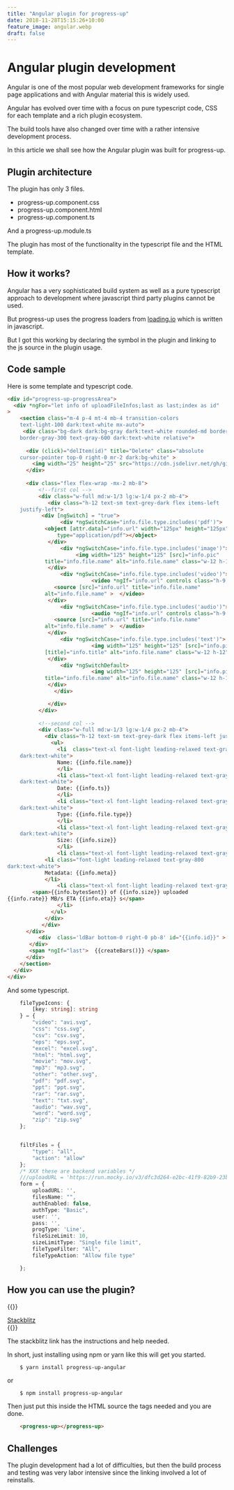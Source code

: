 ```yaml
---
title: "Angular plugin for progress-up"
date: 2018-11-28T15:15:26+10:00
feature_image: angular.webp
draft: false
---
```


# Angular plugin development

Angular is one of the most popular web development frameworks for single
page applications and with Angular material this is widely used.

Angular has evolved over time with a focus on pure typescript code, CSS
for each template and a rich plugin ecosystem.

The build tools have also changed over time with a rather intensive
development process.

In this article we shall see how the Angular plugin was built for
progress-up.

## Plugin architecture

The plugin has only 3 files.

- progress-up.component.css
- progress-up.component.html
- progress-up.component.ts

And a progress-up.module.ts

The plugin has most of the functionality in the typescript file and the
HTML template.

## How it works?

Angular has a very sophisticated build system as well as a pure
typescript approach to development where javascript third party plugins
cannot be used.

But progress-up uses the progress loaders from
[loading.io](https://loading.io) which is written in javascript.

But I got this working by declaring the symbol in the plugin and linking
to the js source in the plugin usage.

## Code sample

Here is some template and typescript code.

```html
<div id="progress-up-progressArea"> 
  <div *ngFor="let info of uploadFileInfos;last as last;index as id" 
>
    <section class="m-4 p-4 mt-4 mb-4 transition-colors
    text-light-100 dark:text-white mx-auto">
     <div class="bg-dark dark:bg-gray dark:text-white rounded-md border border-red-800 rounded py-3 px-6
    border-gray-300 text-gray-600 dark:text-white relative">
    
      <div (click)="delItem(id)" title="Delete" class="absolute
    cursor-pointer top-0 right-0 mr-2 dark:bg-white" >
    	<img width="25" height="25" src="https://cdn.jsdelivr.net/gh/girish1729/progress-up/backend/public/assets/icons/misc/trash-icon.svg" />
      </div>
    
      <div class="flex flex-wrap -mx-2 mb-8">
          <!--first col -->
          <div class="w-full md:w-1/3 lg:w-1/4 px-2 mb-4">
             <div class="h-12 text-sm text-grey-dark flex items-left
    justify-left">
	       <div [ngSwitch] = "true">
                 <div *ngSwitchCase="info.file.type.includes('pdf')">
	       	<object [attr.data]="info.url" width="125px" height="125px"
    	       	type="application/pdf"></object>
	         </div>
                 <div *ngSwitchCase="info.file.type.includes('image')">
                      <img width="125" height="125" [src]="info.pic" 
	       	title="info.file.name" alt="info.file.name" class="w-12 h-12" />
	         </div>
                 <div *ngSwitchCase="info.file.type.includes('video')">
                           <video *ngIf="info.url" controls class="h-9 w-9" width="125" height="125">
	       	   <source [src]="info.url" title="info.file.name" 
	       	alt="info.file.name" >  </video> 
	         </div>
                 <div *ngSwitchCase="info.file.type.includes('audio')">
                           <audio *ngIf="info.url" controls class="h-9 w-9" width="125" height="125"> 
	       	   <source [src]="info.url" title="info.file.name" 
	       	alt="info.file.name" >  </audio> 
	         </div>
                 <div *ngSwitchCase="info.file.type.includes('text')">
                           <img width="125" height="125" [src]="info.pic" 
	       	[title]="info.title" alt="info.file.name" class="w-12 h-12" />
	         </div>
                 <div *ngSwitchDefault>
                           <img width="125" height="125" [src]="info.pic" 
	       	title="info.file.name" alt="info.file.name" class="w-12 h-12" />
	         </div>
               </div>

             </div>
          </div>
    
          <!--second col -->
          <div class="w-full md:w-1/3 lg:w-1/4 px-2 mb-4">
            <div class="h-12 text-sm text-grey-dark flex items-left justify-left">
              <ul>
          	    <li  class="text-xl font-light leading-relaxed text-gray-800
    dark:text-white">
          	    Name: {{info.file.name}}
          	    </li>
          	    <li class="text-xl font-light leading-relaxed text-gray-800
    dark:text-white">
          	    Date: {{info.ts}}
          	    </li>
          	    <li class="text-xl font-light leading-relaxed text-gray-800
    dark:text-white">
          	    Type: {{info.file.type}}
          	    </li>
          	    <li class="text-xl font-light leading-relaxed text-gray-800
    dark:text-white">
          	    Size: {{info.size}} 
          	    </li>
          	    <li class="text-xl font-light leading-relaxed text-gray-800 dark:text-white">
       	    <li class="font-light leading-relaxed text-gray-800
dark:text-white">
		    Metadata: {{info.meta}}
      	    </li>
          	    <li class="text-xl font-light leading-relaxed text-gray-800 dark:text-white">
		<span>{{info.bytesSent}} of {{info.size}} uploaded
{{info.rate}} MB/s ETA {{info.eta}} s</span>
          	    </li>
              </ul>
            </div>
           </div>
      </div>
          <div  class='ldBar bottom-0 right-0 pb-8' id="{{info.id}}" >
	   </div>
	   <span *ngIf="last">  {{createBars()}} </span>
      </div>
    </section>
  </div>
</div>
```

And some typescript.

```ts
    fileTypeIcons: {
        [key: string]: string
    } = {
        "video": "avi.svg",
        "css": "css.svg",
        "csv": "csv.svg",
        "eps": "eps.svg",
        "excel": "excel.svg",
        "html": "html.svg",
        "movie": "mov.svg",
        "mp3": "mp3.svg",
        "other": "other.svg",
        "pdf": "pdf.svg",
        "ppt": "ppt.svg",
        "rar": "rar.svg",
        "text": "txt.svg",
        "audio": "wav.svg",
        "word": "word.svg",
        "zip": "zip.svg"
    };


    filtFiles = {
        "type": "all",
        "action": "allow"
    };
    /* XXX these are backend variables */
    ///uploadURL = 'https://run.mocky.io/v3/dfc3d264-e2bc-41f9-82b9-23b0091c5e34';
    form = {
        uploadURL: '',
        filesName: "",
        authEnabled: false,
        authType: "Basic",
        user: '',
        pass: '',
        progType: 'Line',
        fileSizeLimit: 10,
        sizeLimitType: "Single file limit",
        fileTypeFilter: "All",
        fileTypeAction: "Allow file type"

    };

```



## How you can use the plugin?

{{<rawhtml>}}
<div class="flex justify-center">
<a href="https://angular-ivy-pu628h.stackblitz.io" class="bg-blue-200 rounded shadow-md text-black px-4 py-3 no-underline">Stackblitz </a>
</div>
{{</rawhtml>}}


The stackblitz link has the instructions and help needed.

In short, just installing using npm or yarn like this will get you
started.

```shell
	$ yarn install progress-up-angular
```

or

```shell
	$ npm install progress-up-angular
```

Then just put this inside the HTML source the tags needed and you are
done.

```html
	<progress-up></progress-up>
```

## Challenges

The plugin development had a lot of difficulties, but then the build
process and testing was very labor intensive since the linking involved
a lot of reinstalls.


